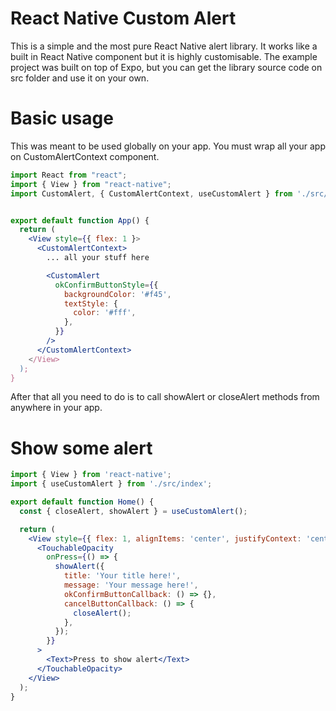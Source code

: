 # React Native Custom Alert

This is a simple and the most pure React Native alert library. It works like a built in React Native component but it is highly customisable. The example project was built on top of Expo, but you can get the library source code on src folder and use it on your own.

# Basic usage

This was meant to be used globally on your app. You must wrap all your app on CustomAlertContext component.

```jsx
import React from "react";
import { View } from "react-native";
import CustomAlert, { CustomAlertContext, useCustomAlert } from './src/index';


export default function App() {
  return (
    <View style={{ flex: 1 }>
      <CustomAlertContext>
        ... all your stuff here

        <CustomAlert
          okConfirmButtonStyle={{
            backgroundColor: '#f45',
            textStyle: {
              color: '#fff',
            },
          }}
        />
      </CustomAlertContext>
    </View>
  );
}
```

After that all you need to do is to call showAlert or closeAlert methods from anywhere in your app.

# Show some alert

```jsx
import { View } from 'react-native';
import { useCustomAlert } from './src/index';

export default function Home() {
  const { closeAlert, showAlert } = useCustomAlert();

  return (
    <View style={{ flex: 1, alignItems: 'center', justifyContext: 'center' }}>
      <TouchableOpacity
        onPress={() => {
          showAlert({
            title: 'Your title here!',
            message: 'Your message here!',
            okConfirmButtonCallback: () => {},
            cancelButtonCallback: () => {
              closeAlert();
            },
          });
        }}
      >
        <Text>Press to show alert</Text>
      </TouchableOpacity>
    </View>
  );
}
```
